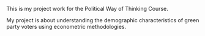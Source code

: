 This is my project work for the Political Way of Thinking Course.

My project is about understanding the demographic characteristics of green party voters using econometric methodologies.
